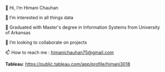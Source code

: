 👋 Hi, I’m Himani Chauhan

👀 I’m interested in all things data

🌱 Graduated with Master's degree in Information Systems from University of Arkansas

💞️ I’m looking to collaborate on projects

📫 How to reach me : himanichauhan75@gmail.com

**Tableau**: https://public.tableau.com/app/profile/himani3018


